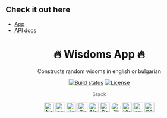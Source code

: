 ## Check it out here

- [App](https://stale-lula-zarkov-dc6f9d78.koyeb.app/)
- [API docs](https://stale-lula-zarkov-dc6f9d78.koyeb.app/api)

<div align="center">
    <h1>🔥 Wisdoms App 🔥</h1>
	<p>Constructs random widoms in english or bulgarian</p>
    <a href="https://github.com/petarzarkov/wisdoms-nest/actions/"><img src="https://github.com/petarzarkov/wisdoms-nest/actions/workflows/build.yml/badge.svg?branch=main" alt="Build status"></a>
	<a href="https://github.com/petarzarkov/wisdoms-nest/blob/main/LICENSE"><img src="https://img.shields.io/github/license/petarzarkov/wisdoms-nest" alt="License"></a>
    <p style="color: gray;">Stack</p>
    <a href="https://nestjs.com/" title="NestJS"><img src="https://raw.githubusercontent.com/nestjs/nestjs.com/refs/heads/master/img/favicon.ico" alt="NestJS" width="26px" height="26px"></a>
    <a href="https://pnpm.io/" target="blank"><img title="pnpm" alt="pnpm" width="26" src="https://pnpm.io/img/favicon.png" /></a>
    <a href="https://www.javascript.com/"><img title="JavaScript" alt="JavaScript" width="26px" height="26px" src="https://github.com/get-icon/geticon/raw/master/icons/javascript.svg" /></a>
    <a href="https://www.typescriptlang.org/"><img title="Typescript" alt="Typescript" width="26px" height="26px" src="https://github.com/get-icon/geticon/raw/master/icons/typescript-icon.svg" /></a>
    <a href="https://nodejs.org/en/"><img title="NodeJS" alt="NodeJS" width="26px" height="26px" src="https://github.com/get-icon/geticon/raw/master/icons/nodejs-icon.svg" /></a>
    <a href="https://www.docker.com/"><img title="Docker" alt="Docker" width="26px" height="26px" src="https://github.com/get-icon/geticon/raw/master/icons/docker-icon.svg" /></a>
    <a href="https://github.com/" title="Github"><img src="https://github.com/get-icon/geticon/raw/master/icons/github-icon.svg" alt="Github" width="26px" height="26px" style="background-color: white; border-radius: 12px;"></a>
    <a href="https://code.visualstudio.com/" title="Visual Studio Code"><img src="https://github.com/get-icon/geticon/raw/master/icons/visual-studio-code.svg" alt="Visual Studio Code" width="26px" height="26px"></a>
    <a href="https://www.npmjs.com/" title="npm"><img src="https://github.com/get-icon/geticon/raw/master/icons/npm.svg" alt="npm" width="26px" height="26px"></a>
    <a href="https://eslint.org/" title="ESLint"><img src="https://github.com/get-icon/geticon/raw/master/icons/eslint.svg" alt="ESLint" width="26px" height="26px"></a>
</div>
